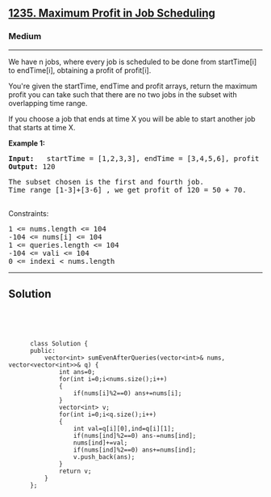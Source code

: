 
<h2><a href="https://leetcode.com/problems/maximum-profit-in-job-scheduling/description/">1235. Maximum Profit in Job Scheduling</a></h2>
<h3>Medium</h3>
<hr>
<div><p>
 We have n jobs, where every job is scheduled to be done from startTime[i] to endTime[i], obtaining a profit of profit[i].

You're given the startTime, endTime and profit arrays, return the maximum profit you can take such that there are no two jobs in the subset with overlapping time range.

If you choose a job that ends at time X you will be able to start another job that starts at time X.
</p>


<p><strong>Example 1:</strong></p>
<pre><strong>Input:</strong>   startTime = [1,2,3,3], endTime = [3,4,5,6], profit = [50,10,40,70]
<strong>Output:</strong> 120
</pre>
<pre>
The subset chosen is the first and fourth job. 
Time range [1-3]+[3-6] , we get profit of 120 = 50 + 70.
  </pre>
  


Constraints:
<pre>
1 <= nums.length <= 104
-104 <= nums[i] <= 104
1 <= queries.length <= 104
-104 <= vali <= 104
0 <= indexi < nums.length
</pre>
<hr>
 <h2><strong><b>Solution</b></strong></h2>
 <br>
 <pre>
 
          class Solution {
          public:
              vector<int> sumEvenAfterQueries(vector<int>& nums, vector<vector<int>>& q) {
                  int ans=0;
                  for(int i=0;i<nums.size();i++)
                  {
                      if(nums[i]%2==0) ans+=nums[i];
                  }
                  vector<int> v;
                  for(int i=0;i<q.size();i++)
                  {
                      int val=q[i][0],ind=q[i][1];
                      if(nums[ind]%2==0) ans-=nums[ind];
                      nums[ind]+=val;
                      if(nums[ind]%2==0) ans+=nums[ind];
                      v.push_back(ans);
                  }
                  return v;
              }
          };
          
 </pre>

